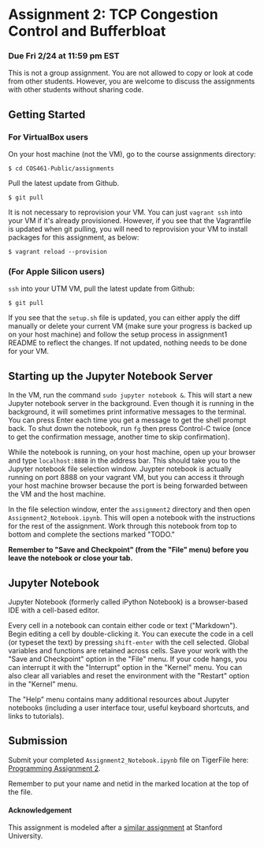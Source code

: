 # Assignment 2: TCP Congestion Control and Bufferbloat

### Due Fri 2/24 at 11:59 pm EST

This is not a group assignment. You are not allowed to copy or look at code
from other students. However, you are welcome to discuss the assignments with
other students without sharing code.

## Getting Started

### For VirtualBox users

On your host machine (not the VM), go to the course assignments directory:

```
$ cd COS461-Public/assignments
```
 Pull the latest update from Github.
```
$ git pull
```

It is not necessary to reprovision your VM. You can just `vagrant ssh` into 
your VM if it's already provisioned. However, if you see that the Vagrantfile 
is updated when git pulling, you will need to reprovision your VM to install 
packages for this assignment, as below:
```
$ vagrant reload --provision
```

### (For Apple Silicon users)

`ssh` into your UTM VM, pull the latest update from Github:
```
$ git pull
```

If you see that the `setup.sh` file is updated, you can either apply the diff 
manually or delete your current VM (make sure your progress is backed up on 
your host machine) and follow the setup process in assignment1 README to 
reflect the changes. If not updated, nothing needs to be done for your VM.

## Starting up the Jupyter Notebook Server

In the VM, run the command `sudo jupyter notebook &`. This will
start a new Jupyter notebook server in the background. Even though it is
running in the background, it will sometimes print informative messages to the
terminal. You can press Enter each time you get a message to get the shell
prompt back. To shut down the notebook, run `fg` then press Control-C twice
(once to get the confirmation message, another time to skip confirmation).

While the notebook is running, on your host machine, open up your browser and
type `localhost:8888` in the address bar. This should take you to the Jupyter
notebook file selection window.  Juypter notebook is actually running on port
8888 on your vagrant VM, but you can access it through your host machine
browser because the port is being forwarded between the VM and the host
machine.  

In the file selection window, enter the `assignment2` directory and then open
`Assignment2_Notebook.ipynb`. This will open a notebook with the instructions
for the rest of the assignment.  Work through this notebook from top to bottom
and complete the sections marked "TODO."

**Remember to "Save and Checkpoint" (from the "File" menu) before you leave the
notebook or close your tab.**  

## Jupyter Notebook

Jupyter Notebook (formerly called iPython Notebook) is a browser-based IDE with
a cell-based editor.

Every cell in a notebook can contain either code or text ("Markdown"). Begin
editing a cell by double-clicking it. You can execute the code in a cell (or
typeset the text) by pressing `shift-enter` with the cell selected.  Global
variables and functions are retained across cells. Save your work with the
"Save and Checkpoint" option in the "File" menu. If your code hangs, you can
interrupt it with the "Interrupt" option in the "Kernel" menu.  You can also
clear all variables and reset the environment with the "Restart" option in the
"Kernel" menu.

The "Help" menu contains many additional resources about Jupyter notebooks
(including a user interface tour, useful keyboard shortcuts, and links to
tutorials).

## Submission

Submit your completed `Assignment2_Notebook.ipynb` file on TigerFile here: 
[Programming Assignment 2](https://tigerfile.cs.princeton.edu/COS461_F2021/Programming_Assignment_2).

Remember to put your name and netid in the marked location at the top of the
file.
#### Acknowledgement
This assignment is modeled after a [similar assignment](http://web.stanford.edu/class/cs244/pa1.html) at Stanford University.
